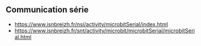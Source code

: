 ## Communication série

- <https://www.isnbreizh.fr/nsi/activity/microbitSerial/index.html>
- https://www.isnbreizh.fr/snt/activity/microbit/microbitSerial/microbitSerial.html
























